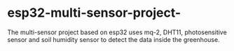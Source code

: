 # esp32-multi-sensor-project-
The multi-sensor project based on esp32 uses mq-2, DHT11, photosensitive sensor and soil humidity sensor to detect the data inside the greenhouse.
